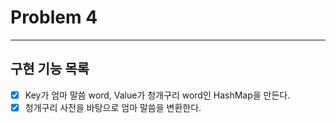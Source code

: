 # Problem 4

---

## 구현 기능 목록
- [X] Key가 엄마 말씀 word, Value가 청개구리 word인 HashMap을 만든다.
- [X] 청개구리 사전을 바탕으로 엄마 말씀을 변환한다.
